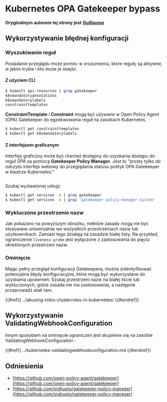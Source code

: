# Kubernetes OPA Gatekeeper bypass

**Oryginalnym autorem tej strony jest** [**Guillaume**](https://www.linkedin.com/in/guillaume-chapela-ab4b9a196)

## Wykorzystywanie błędnej konfiguracji

### Wyszukiwanie reguł

Posiadanie przeglądu może pomóc w zrozumieniu, które reguły są aktywne, w jakim trybie i kto może je obejść.

#### Z użyciem CLI
```bash
$ kubectl api-resources | grep gatekeeper
k8smandatoryannotations                                                             constraints.gatekeeper.sh/v1beta1                  false        K8sMandatoryAnnotations
k8smandatorylabels                                                                  constraints.gatekeeper.sh/v1beta1                  false        K8sMandatoryLabel
constrainttemplates                                                                 templates.gatekeeper.sh/v1                         false        ConstraintTemplate
```
**ConstraintTemplate** i **Constraint** mogą być używane w Open Policy Agent (OPA) Gatekeeper do egzekwowania reguł na zasobach Kubernetes.
```bash
$ kubectl get constrainttemplates
$ kubectl get k8smandatorylabels
```
#### Z interfejsem graficznym

Interfejs graficzny może być również dostępny do uzyskania dostępu do reguł OPA za pomocą **Gatekeeper Policy Manager.** Jest to "prosty _tylko do odczytu_ interfejs webowy do przeglądania statusu polityk OPA Gatekeeper w klastrze Kubernetes."

<figure><img src="../../../images/05-constraints.png" alt=""><figcaption></figcaption></figure>

Szukaj wystawionej usługi:
```bash
$ kubectl get services -A | grep gatekeeper
$ kubectl get services -A | grep 'gatekeeper-policy-manager-system'
```
### Wykluczone przestrzenie nazw

Jak pokazano na powyższym obrazku, niektóre zasady mogą nie być stosowane uniwersalnie we wszystkich przestrzeniach nazw lub użytkownikach. Zamiast tego działają na zasadzie białej listy. Na przykład, ograniczenie `liveness-probe` jest wyłączone z zastosowania do pięciu określonych przestrzeni nazw.

### Ominięcie

Mając pełny przegląd konfiguracji Gatekeepera, można zidentyfikować potencjalne błędy konfiguracyjne, które mogą być wykorzystane do uzyskania uprawnień. Szukaj przestrzeni nazw na białej liście lub wykluczonych, gdzie zasada nie ma zastosowania, a następnie przeprowadź atak tam.

{{#ref}}
../abusing-roles-clusterroles-in-kubernetes/
{{#endref}}

## Wykorzystywanie ValidatingWebhookConfiguration

Innym sposobem na ominięcie ograniczeń jest skupienie się na zasobie ValidatingWebhookConfiguration :&#x20;

{{#ref}}
../kubernetes-validatingwebhookconfiguration.md
{{#endref}}

## Odniesienia

- [https://github.com/open-policy-agent/gatekeeper](https://github.com/open-policy-agent/gatekeeper)
- [https://github.com/sighupio/gatekeeper-policy-manager](https://github.com/sighupio/gatekeeper-policy-manager)
